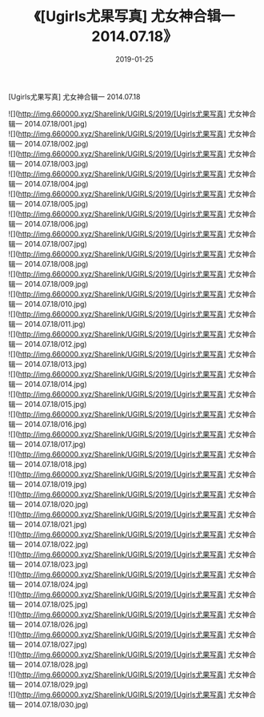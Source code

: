 ﻿---
layout: post
title:  《[Ugirls尤果写真] 尤女神合辑一 2014.07.18》
date:   2019-01-25
img: http://img.660000.xyz/Sharelink/UGIRLS/2019/[Ugirls尤果写真] 尤女神合辑一 2014.07.18/000.jpg
categories: [美女, 清纯, 唯美]
---

[Ugirls尤果写真] 尤女神合辑一 2014.07.18

 ![](http://img.660000.xyz/Sharelink/UGIRLS/2019/[Ugirls尤果写真] 尤女神合辑一 2014.07.18/001.jpg) <br>![](http://img.660000.xyz/Sharelink/UGIRLS/2019/[Ugirls尤果写真] 尤女神合辑一 2014.07.18/002.jpg) <br>![](http://img.660000.xyz/Sharelink/UGIRLS/2019/[Ugirls尤果写真] 尤女神合辑一 2014.07.18/003.jpg) <br>![](http://img.660000.xyz/Sharelink/UGIRLS/2019/[Ugirls尤果写真] 尤女神合辑一 2014.07.18/004.jpg) <br>![](http://img.660000.xyz/Sharelink/UGIRLS/2019/[Ugirls尤果写真] 尤女神合辑一 2014.07.18/005.jpg) <br>![](http://img.660000.xyz/Sharelink/UGIRLS/2019/[Ugirls尤果写真] 尤女神合辑一 2014.07.18/006.jpg) <br>![](http://img.660000.xyz/Sharelink/UGIRLS/2019/[Ugirls尤果写真] 尤女神合辑一 2014.07.18/007.jpg) <br>![](http://img.660000.xyz/Sharelink/UGIRLS/2019/[Ugirls尤果写真] 尤女神合辑一 2014.07.18/008.jpg) <br>![](http://img.660000.xyz/Sharelink/UGIRLS/2019/[Ugirls尤果写真] 尤女神合辑一 2014.07.18/009.jpg) <br>![](http://img.660000.xyz/Sharelink/UGIRLS/2019/[Ugirls尤果写真] 尤女神合辑一 2014.07.18/010.jpg) <br>![](http://img.660000.xyz/Sharelink/UGIRLS/2019/[Ugirls尤果写真] 尤女神合辑一 2014.07.18/011.jpg) <br>![](http://img.660000.xyz/Sharelink/UGIRLS/2019/[Ugirls尤果写真] 尤女神合辑一 2014.07.18/012.jpg) <br>![](http://img.660000.xyz/Sharelink/UGIRLS/2019/[Ugirls尤果写真] 尤女神合辑一 2014.07.18/013.jpg) <br>![](http://img.660000.xyz/Sharelink/UGIRLS/2019/[Ugirls尤果写真] 尤女神合辑一 2014.07.18/014.jpg) <br>![](http://img.660000.xyz/Sharelink/UGIRLS/2019/[Ugirls尤果写真] 尤女神合辑一 2014.07.18/015.jpg) <br>![](http://img.660000.xyz/Sharelink/UGIRLS/2019/[Ugirls尤果写真] 尤女神合辑一 2014.07.18/016.jpg) <br>![](http://img.660000.xyz/Sharelink/UGIRLS/2019/[Ugirls尤果写真] 尤女神合辑一 2014.07.18/017.jpg) <br>![](http://img.660000.xyz/Sharelink/UGIRLS/2019/[Ugirls尤果写真] 尤女神合辑一 2014.07.18/018.jpg) <br>![](http://img.660000.xyz/Sharelink/UGIRLS/2019/[Ugirls尤果写真] 尤女神合辑一 2014.07.18/019.jpg) <br>![](http://img.660000.xyz/Sharelink/UGIRLS/2019/[Ugirls尤果写真] 尤女神合辑一 2014.07.18/020.jpg) <br>![](http://img.660000.xyz/Sharelink/UGIRLS/2019/[Ugirls尤果写真] 尤女神合辑一 2014.07.18/021.jpg) <br>![](http://img.660000.xyz/Sharelink/UGIRLS/2019/[Ugirls尤果写真] 尤女神合辑一 2014.07.18/022.jpg) <br>![](http://img.660000.xyz/Sharelink/UGIRLS/2019/[Ugirls尤果写真] 尤女神合辑一 2014.07.18/023.jpg) <br>![](http://img.660000.xyz/Sharelink/UGIRLS/2019/[Ugirls尤果写真] 尤女神合辑一 2014.07.18/024.jpg) <br>![](http://img.660000.xyz/Sharelink/UGIRLS/2019/[Ugirls尤果写真] 尤女神合辑一 2014.07.18/025.jpg) <br>![](http://img.660000.xyz/Sharelink/UGIRLS/2019/[Ugirls尤果写真] 尤女神合辑一 2014.07.18/026.jpg) <br>![](http://img.660000.xyz/Sharelink/UGIRLS/2019/[Ugirls尤果写真] 尤女神合辑一 2014.07.18/027.jpg) <br>![](http://img.660000.xyz/Sharelink/UGIRLS/2019/[Ugirls尤果写真] 尤女神合辑一 2014.07.18/028.jpg) <br>![](http://img.660000.xyz/Sharelink/UGIRLS/2019/[Ugirls尤果写真] 尤女神合辑一 2014.07.18/029.jpg) <br>![](http://img.660000.xyz/Sharelink/UGIRLS/2019/[Ugirls尤果写真] 尤女神合辑一 2014.07.18/030.jpg) <br>